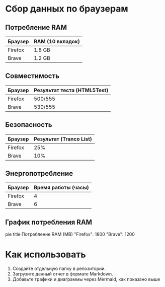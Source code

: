# Сбор данных по браузерам

## Потребление RAM

| Браузер   | RAM (10 вкладок) |
|-----------|-------------------|
| Firefox   | 1.8 GB            |
| Brave     | 1.2 GB            |

## Совместимость

| Браузер   | Результат теста (HTML5Test) |
|-----------|-------------------------------|
| Firefox   | 500/555                       |
| Brave     | 530/555                       |

## Безопасность

| Браузер   | Результат (Tranco List) |
|-----------|--------------------------|
| Firefox   | 25%                      |
| Brave     | 10%                      |

## Энергопотребление

| Браузер   | Время работы (часы) |
|-----------|---------------------|
| Firefox   | 4                   |
| Brave     | 6                   |

## График потребления RAM

pie
    title Потребление RAM (MB)
    "Firefox": 1800
    "Brave": 1200


# Как использовать

1. Создайте отдельную папку в репозитории.
2. Загрузите данный отчет в формате Markdown.
3. Добавьте графики и диаграммы через Mermaid, как показано выше
